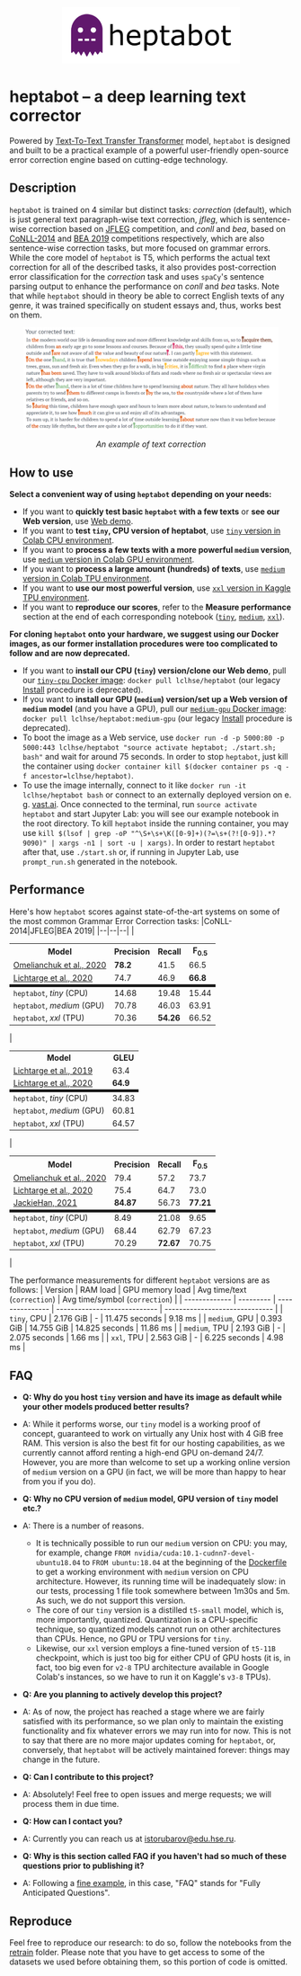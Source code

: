 <p align="center"> <a href="https://lcl-correct.it"><img height="100" src="./assets/heptabot_logo.svg" alt="heptabot logo"></a> </p>

# heptabot – a deep learning text corrector
Powered by [Text-To-Text Transfer Transformer](https://github.com/google-research/text-to-text-transfer-transformer) model, `heptabot` is designed and built to be a practical example of a powerful user-friendly open-source error correction engine based on cutting-edge technology.

## Description
`heptabot` is trained on 4 similar but distinct tasks: *correction* (default), which is just general text paragraph-wise text correction, *jfleg*, which is sentence-wise correction based on [JFLEG](https://github.com/keisks/jfleg) competition, and *conll* and *bea*, based on [CoNLL-2014](https://www.comp.nus.edu.sg/~nlp/conll14st.html) and [BEA 2019](https://www.cl.cam.ac.uk/research/nl/bea2019st/) competitions respectively, which are also sentence-wise correction tasks, but more focused on grammar errors. While the core model of `heptabot` is T5, which performs the actual text correction for all of the described tasks, it also provides post-correction error classification for the *correction* task and uses `spaCy`'s sentence parsing output to enhance the performance on *conll* and *bea* tasks. Note that while `heptabot` should in theory be able to correct English texts of any genre, it was trained specifically on student essays and, thus, works best on them.
<p align="center"> <img width="90%" src="./assets/example_correction.png" alt="Screenshot of an example text corrected by heptabot"> </p>
<p align="center"> <i>An example of text correction</i> </p>

## How to use
**Select a convenient way of using `heptabot` depending on your needs:**
* If you want to **quickly test basic `heptabot` with a few texts** or **see our Web version**, use [Web demo](https://lcl-correct.it/).
* If you want to **test `tiny`, CPU version of heptabot**, use [`tiny` version in Colab CPU environment](https://colab.research.google.com/github/lcl-hse/heptabot/blob/cpu/notebooks/Run_tiny_model_on_Colab_CPU.ipynb).
* If you want to **process a few texts with a more powerful `medium` version**, use [`medium` version in Colab GPU environment](https://colab.research.google.com/github/lcl-hse/heptabot/blob/gpu-tpu/notebooks/Run_medium_model_on_Colab_GPU.ipynb).
* If you want to **process a large amount (hundreds) of texts**, use [`medium` version in Colab TPU environment](https://colab.research.google.com/github/lcl-hse/heptabot/blob/gpu-tpu/notebooks/Run_medium_model_on_Colab_TPU.ipynb).
* If you want to **use our most powerful version**, use [`xxl` version in Kaggle TPU environment](https://www.kaggle.com/isikus/run-heptabot-xxl-model-on-tpu).
* If you want to **reproduce our scores**, refer to the **Measure performance** section at the end of each corresponding notebook ([`tiny`](https://colab.research.google.com/github/lcl-hse/heptabot/blob/cpu/notebooks/Run_tiny_model_on_Colab_CPU.ipynb#scrollTo=HH35ksIc5qj6), [`medium`](https://colab.research.google.com/github/lcl-hse/heptabot/blob/gpu-tpu/notebooks/Run_medium_model_on_Colab_GPU.ipynb#scrollTo=HH35ksIc5qj6), [`xxl`](https://www.kaggle.com/isikus/run-heptabot-xxl-model-on-tpu?scriptVersionId=69426878&cellId=32)).

**For cloning `heptabot` onto your hardware, we suggest using our Docker images, as our former installation procedures were too complicated to follow and are now deprecated.**
* If you want to **install our CPU (`tiny`) version/clone our Web demo**, pull our [`tiny-cpu` Docker image](https://hub.docker.com/r/lclhse/heptabot/): `docker pull lclhse/heptabot` (our legacy [Install](https://github.com/lcl-hse/heptabot/blob/cpu/legacy/Install.ipynb) procedure is deprecated).
* If you want to **install our GPU (`medium`) version/set up a Web version of `medium` model** (and you have a GPU), pull our [`medium-gpu` Docker image](https://hub.docker.com/r/lclhse/heptabot/): `docker pull lclhse/heptabot:medium-gpu` (our legacy [Install](https://github.com/lcl-hse/heptabot/blob/gpu-tpu/legacy/Install.ipynb) procedure is deprecated).
* To boot the image as a Web service, use `docker run -d -p 5000:80 -p 5000:443 lclhse/heptabot "source activate heptabot; ./start.sh; bash"` and wait for around 75 seconds. In order to stop `heptabot`, just kill the container using `docker container kill $(docker container ps -q -f ancestor=lclhse/heptabot)`.
* To use the image internally, connect to it like `docker run -it lclhse/heptabot bash` or connect to an externally deployed version on e. g. [vast.ai](https://vast.ai/). Once connected to the terminal, run `source activate heptabot` and start Jupyter Lab: you will see our example notebook in the root directory. To kill `heptabot` inside the running container, you may use `kill $(lsof | grep -oP "^\S+\s+\K([0-9]+)(?=\s+(?![0-9]).*?9090)" | xargs -n1 | sort -u | xargs)`. In order to restart `heptabot` after that, use `./start.sh` or, if running in Jupyter Lab, use `prompt_run.sh` generated in the notebook.

## Performance
Here's how `heptabot` scores against state-of-the-art systems on some of the most common Grammar Error Correction tasks:
|CoNLL-2014|JFLEG|BEA 2019|
|--|--|--|
|<table> <tbody><tr><th>Model</th><th>Precision</th><th>Recall</th><th>F<sub>0.5</sub></th></tr><tr><td><a href="https://www.aclweb.org/anthology/2020.bea-1.16/">Omelianchuk et al., 2020</a></td><td><strong>78.2</strong></td><td>41.5</td><td>66.5</td></tr><tr><td><a href="https://www.aclweb.org/anthology/2020.tacl-1.41/">Lichtarge et al., 2020</a></td><td>74.7</td><td>46.9</td><td><strong>66.8</strong></td></tr><tr style="border-top: thick solid;"><td>`heptabot`, <em>tiny</em> (CPU)</td><td>14.68</td><td>19.48</td><td>15.44</td></tr><tr><td>`heptabot`, <em>medium</em> (GPU)</td><td>70.78</td><td>46.03</td><td>63.91</td></tr><tr>  <td>`heptabot`, <em>xxl</em> (TPU)</td><td>70.36</td><td><strong>54.26</strong></td><td>66.52</td></tr></tbody> </table>| <table> <tbody><tr><th>Model</th><th>GLEU</th></tr><tr><td><a href="https://www.aclweb.org/anthology/N19-1333/">Lichtarge et al., 2019</a></td><td>63.4</td></tr><tr><td><a href="https://www.aclweb.org/anthology/2020.tacl-1.41/">Lichtarge et al., 2020</a></td><td><strong>64.9</strong></td></tr><tr style="border-top: thick solid;"><td>`heptabot`, <em>tiny</em> (CPU)</td><td>34.83</td></tr>  <tr><td>`heptabot`, <em>medium</em> (GPU)</td><td>60.81</td></tr><tr><td>`heptabot`, <em>xxl</em> (TPU)</td><td>64.57</td></tr></tbody> </table>|<table> <tbody><tr><th>Model</th><th>Precision</th><th>Recall</th><th>F<sub>0.5</sub></th></tr><tr><td><a href="https://www.aclweb.org/anthology/2020.bea-1.16/">Omelianchuk et al., 2020</a></td><td>79.4</td><td>57.2</td><td>73.7</td></tr><tr><td><a href="https://www.aclweb.org/anthology/2020.tacl-1.41/">Lichtarge et al., 2020</a></td><td>75.4</td>  <td>64.7</td><td>73.0</td></tr><tr><td><a href="https://competitions.codalab.org/my/competition/submission/871700/detailed_results/">JackieHan, 2021</a></td><td><strong>84.87</strong></td><td>56.73</td><td><strong>77.21</strong></td></tr><tr style="border-top: thick solid;"><td>`heptabot`, <em>tiny</em> (CPU)</td><td>8.49</td><td>21.08</td><td>9.65</td></tr>  <tr><td>`heptabot`, <em>medium</em> (GPU)</td><td>68.44</td><td>62.79</td><td>67.23</td></tr><tr><td>`heptabot`, <em>xxl</em> (TPU)</td><td>70.29</td>  <td><strong>72.67</strong></td><td>70.75</td></tr></tbody> </table>|

The performance measurements for different `heptabot` versions are as follows:
| Version       | RAM load  | GPU memory load | Avg time/text (`correction`) | Avg time/symbol (`correction`) |
| ------------- | --------- | --------------- | ---------------------------- | ------------------------------ |
| `tiny`, CPU   | 2.176 GiB | -               | 11.475 seconds               | 9.18 ms                        |
| `medium`, GPU | 0.393 GiB | 14.755 GiB      | 14.825 seconds               | 11.86 ms                       |
| `medium`, TPU | 2.193 GiB | -               | 2.075 seconds                | 1.66 ms                        |
| `xxl`, TPU    | 2.563 GiB | -               | 6.225 seconds                | 4.98 ms                        |

## FAQ
* **Q: Why do you host `tiny` version and have its image as default while your other models produced better results?**
* A: While it performs worse, our `tiny` model is a working proof of concept, guaranteed to work on virtually any Unix host with 4 GiB free RAM. This version is also the best fit for our hosting capabilities, as we currently cannot afford renting a high-end GPU on-demand 24/7. However, you are more than welcome to set up a working online version of `medium` version on a GPU (in fact, we will be more than happy to hear from you if you do).

* **Q: Why no CPU version of `medium` model, GPU version of `tiny` model etc.?**
* A: There is a number of reasons.
  - It is technically possible to run our `medium` version on CPU: you may, for example, change `FROM nvidia/cuda:10.1-cudnn7-devel-ubuntu18.04` to `FROM ubuntu:18.04` at the beginning of the [Dockerfile](https://github.com/lcl-hse/heptabot/blob/gpu-tpu/Dockerfile) to get a working environment with `medium` version on CPU architecture. However, its running time will be inadequately slow: in our tests, processing 1 file took somewhere between 1m30s and 5m. As such, we do not support this version.
  - The core of our `tiny` version is a distilled `t5-small` model, which is, more importantly, quantized. Quantization is a CPU-specific technique, so quantized models cannot run on other architectures than CPUs. Hence, no GPU or TPU versions for `tiny`.
  - Likewise, our `xxl` version employs a fine-tuned version of `t5-11B` checkpoint, which is just too big for either CPU of GPU hosts (it is, in fact, too big even for `v2-8` TPU architecture available in Google Colab's instances, so we have to run it on Kaggle's `v3-8` TPUs).

* **Q: Are you planning to actively develop this project?**
* A: As of now, the project has reached a stage where we are fairly satisfied with its performance, so we plan only to maintain the existing functionality and fix whatever errors we may run into for now. This is not to say that there are no more major updates coming for `heptabot`, or, conversely, that `heptabot` will be actively maintained forever: things may change in the future.

* **Q: Can I contribute to this project?**
* A: Absolutely! Feel free to open issues and merge requests; we will process them in due time.

* **Q: How can I contact you?**
* A: Currently you can reach us at [istorubarov@edu.hse.ru](mailto:istorubarov@edu.hse.ru).

* **Q: Why is this section called FAQ if you haven't had so much of these questions prior to publishing it?**
* A: Following a [fine example](https://youtu.be/8YUWDrLazCg), in this case, "FAQ" stands for "Fully Anticipated Questions".

## Reproduce
Feel free to reproduce our research: to do so, follow the notebooks from the [retrain](https://github.com/lcl-hse/heptabot/blob/cpu/retrain/) folder. Please note that you have to get access to some of the datasets we used before obtaining them, so this portion of code is omitted.

